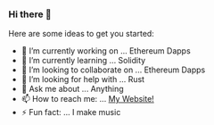### Hi there 👋



Here are some ideas to get you started:

- 🔭 I’m currently working on ... Ethereum Dapps
- 🌱 I’m currently learning ... Solidity
- 👯 I’m looking to collaborate on ... Ethereum Dapps
- 🤔 I’m looking for help with ... Rust
- 💬 Ask me about ... Anything
- 📫 How to reach me: ... [My Website!](https://www.joeyalvarado.dev/)
- ⚡ Fun fact: ... I make music

